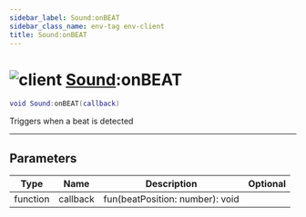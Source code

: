 ```yaml
---
sidebar_label: Sound:onBEAT
sidebar_class_name: env-tag env-client
title: Sound:onBEAT
---
```


# <img src='/img/wiki/client.png' alt='client' data-tag='env-tag' /> [Sound](../sound/README.md):onBEAT

```lua
void Sound:onBEAT(callback)
```

Triggers when a beat is detected<br/>

-----------------
## Parameters

| Type   | Name | Description | Optional |
| ------ | ---- | ----------- | -------: |
| function | callback | fun(beatPosition: number): void |   |
